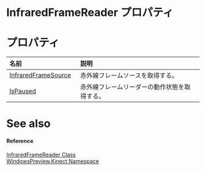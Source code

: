 InfraredFrameReader プロパティ  
==============================  

<span id="publicpropertiesSection"></span>

プロパティ
==========  

<table>
<colgroup>
<col width="30%" />
<col width="60%" />
</colgroup>
<thead>
<tr class="header">
<th align="left">名前</th>
<th align="left">説明</th>
</tr>
</thead>
<tbody>
<tr class="odd">
<td align="left"><a href="InfraredFrameReader_Class/Properties/InfraredFrameSource_Property.md">InfraredFrameSource</a></td>
<td align="left">赤外線フレームソースを取得する。</td>
</tr>
<tr class="even">
<td align="left"><a href="InfraredFrameReader_Class/Properties/IsPaused_Property.md">IsPaused</a></td>
<td align="left">赤外線フレームリーダーの動作状態を取得する。</td>
</tr>
</tbody>
</table>

<span id="ID4EI"></span>

See also  
========  

<span id="ID4EK"></span>
#### Reference  

[InfraredFrameReader Class](../InfraredFrameReader_Class.md)  
 [WindowsPreview.Kinect Namespace](../../Kinect.md)  



<!--Please do not edit the data in the comment block below.-->
<!--
TOCTitle : InfraredFrameReader Properties
RLTitle : InfraredFrameReader Properties
KeywordK : InfraredFrameReader class, properties
KeywordA : Properties.T:WindowsPreview.Kinect.InfraredFrameReader
AssetID : Properties.T:WindowsPreview.Kinect.InfraredFrameReader
Locale : en-us
CommunityContent : 1
TargetOS : Windows
TopicType : kbSyntax
DocSet : K4Wv2
ProjType : K4Wv2Proj
Technology : Kinect for Windows
Product : Kinect for Windows SDK v2
productversion : 20
-->
